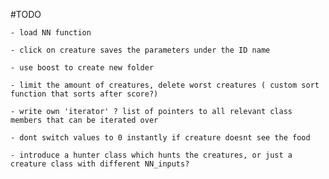 #TODO



	- load NN function
	
	- click on creature saves the parameters under the ID name
	
	- use boost to create new folder

	- limit the amount of creatures, delete worst creatures ( custom sort function that sorts after score?)

	- write own 'iterator' ? list of pointers to all relevant class members that can be iterated over

	- dont switch values to 0 instantly if creature doesnt see the food

	- introduce a hunter class which hunts the creatures, or just a creature class with different NN_inputs?
